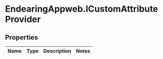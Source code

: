 # EndearingAppweb.ICustomAttributeProvider

## Properties
Name | Type | Description | Notes
------------ | ------------- | ------------- | -------------
